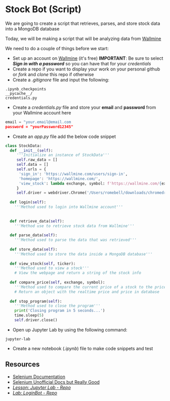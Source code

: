 # Stock Bot (Script)
We are going to create a script that retrieves, parses, and store stock data into a MongoDB database

Today, we will be making a script that will be analyzing data from [Wallmine](https://www.wallmine.com)

We need to do a couple of things before we start:
- Set up an account on [Wallmine](https://www.wallmine.com) (it's free)
**IMPORTANT**: Be sure to select ***Sign in with a password*** so you can have that for your *credentials*
- Create a repo if you want to display your work on your personal github or *fork* and *clone* this repo if otherwise
- Create a *.gitignore* file and input the following:
```text
.ipynb_checkpoints
__pycache__/    
credentials.py
```
- Create a *credentials.py* file and store your **email** and **password** from your Wallmine account here
```py
email = "your.email@email.com
password = "yourPassword12345"
```
- Create an *app.py* file add the below code snippet
```py
class StockData:
  def __init__(self):
     '''Initialize an instance of StockData'''
     self.raw_data = []
     self.data = []
     self.urls = {
      'sign_in': 'https://wallmine.com/users/sign-in',
      'homepage': 'https://wallmine.com/',
      'view_stock': lambda exchange, symbol: f'https://wallmine.com/{exchange}/{symbol}'
     }
     self.driver = webdriver.Chrome('/Users/romebell/downloads/chromedriver-4') # use your path to your Chromedriver
  
  def login(self):
    '''Method used to login into Wallmine account'''
  
    
  def retrieve_data(self):
    '''Method use to retrieve stock data from Wallmine'''
  
  def parse_data(self):
    '''Method used to parse the data that was retrieved'''
  
  def store_data(self): 
    '''Method used to store the data inside a MongoDB database'''
  
  def view_stock(self, ticker): 
    '''Method used to view a stock'''
    # View the webpage and return a string of the stock info
  
  def compare_price(self, exchange, symbol): 
    '''Method used to compare the current price of a stock to the price in the database'''
    # Return an object with the realtime price and price in database
    
  def stop_program(self):
    '''Method used to close the program'''
    print('Closing program in 5 seconds...')
    time.sleep(5)
    self.driver.close()
 ```
- Open up Jupyter Lab by using the following command:
```text
jupyter-lab
```
- Create a new notebook (*.ipynb*) file to make code snippets and test

## Resources
- [Selenium Documentation](https://pypi.org/project/selenium/)
- [Selenium Unofficial Docs but Really Good](https://selenium-python.readthedocs.io/index.html)
- [*Lesson: Jupyter Lab - Repo*](https://git.generalassemb.ly/SEIR-111/jupyter_lab)
- [*Lab: LoginBot - Repo*](https://git.generalassemb.ly/SEIR-111/login_bot)
